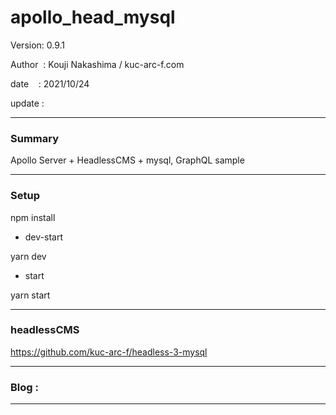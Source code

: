 ﻿# apollo_head_mysql

 Version: 0.9.1

 Author  : Kouji Nakashima / kuc-arc-f.com

 date    : 2021/10/24  

 update  :

***
### Summary

Apollo Server + HeadlessCMS + mysql, GraphQL sample

***
### Setup

npm install

* dev-start

yarn dev

* start

yarn start

***
### headlessCMS

https://github.com/kuc-arc-f/headless-3-mysql

***
### Blog :

***

